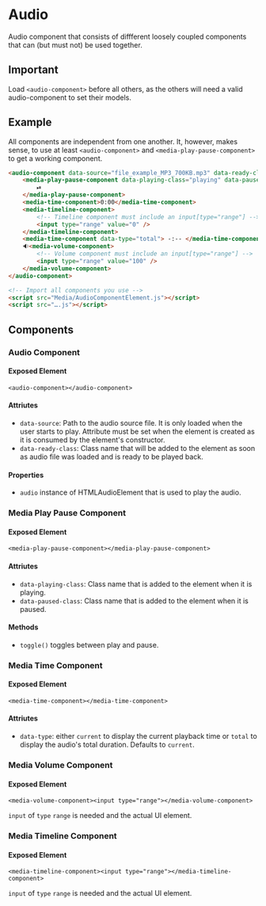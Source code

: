 # Audio

Audio component that consists of diffferent loosely coupled components that can (but must not) be
used together.

## Important

Load `<audio-component>` before all others, as the others will need a valid audio-component 
to set their models.

## Example

All components are independent from one another. It, however, makes sense, to use at least 
`<audio-component>` and `<media-play-pause-component>` to get a working component.

````html
<audio-component data-source="file_example_MP3_700KB.mp3" data-ready-class="ready">
    <media-play-pause-component data-playing-class="playing" data-paused-class="paused">
        ⏯
    </media-play-pause-component>
    <media-time-component>0:00</media-time-component>
    <media-timeline-component>
        <!-- Timeline component must include an input[type="range"] -->
        <input type="range" value="0" />
    </media-timeline-component>
    <media-time-component data-type="total"> -:-- </media-time-component>
    🔉<media-volume-component>
        <!-- Volume component must include an input[type="range"] -->
        <input type="range" value="100" />
    </media-volume-component>
</audio-component>

<!-- Import all components you use -->
<script src="Media/AudioComponentElement.js"></script>
<script src="….js"></script>
````



## Components



### Audio Component

#### Exposed Element
`<audio-component></audio-component>`

#### Attriutes
- `data-source`: Path to the audio source file. It is only loaded when the user starts to play. 
Attribute must be set when the element is created as it is consumed by the element's constructor.
- `data-ready-class`: Class name that will be added to the element as soon as audio file was loaded
and is ready to be played back.

#### Properties
- `audio` instance of HTMLAudioElement that is used to play the audio.



### Media Play Pause Component

#### Exposed Element
`<media-play-pause-component></media-play-pause-component>`

#### Attriutes
- `data-playing-class`: Class name that is added to the element when it is playing.
- `data-paused-class`: Class name that is added to the element when it is paused.

#### Methods
- `toggle()` toggles between play and pause.



### Media Time Component

#### Exposed Element
`<media-time-component></media-time-component>`

#### Attriutes
- `data-type`: either `current` to display the current playback time or `total` to display the
audio's total duration. Defaults to `current`.



### Media Volume Component

#### Exposed Element
`<media-volume-component><input type="range"></media-volume-component>`

`input` of `type` `range` is needed and the actual UI element.



### Media Timeline Component

#### Exposed Element
`<media-timeline-component><input type="range"></media-timeline-component>`

`input` of `type` `range` is needed and the actual UI element.

